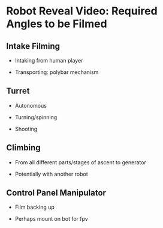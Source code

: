 # Robot Reveal Video: Required Angles to be Filmed 

## Intake Filming

- Intaking from human player

- Transporting: polybar mechanism

## Turret 

- Autonomous

- Turning/spinning

- Shooting

## Climbing 

- From all different parts/stages of ascent to generator

- Potentially with another robot

## Control Panel Manipulator 

- Film backing up

- Perhaps mount on bot for fpv

